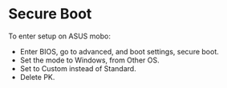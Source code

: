 # Secure Boot

To enter setup on ASUS mobo:

- Enter BIOS, go to advanced, and boot settings, secure boot.
- Set the mode to Windows, from Other OS.
- Set to Custom instead of Standard.
- Delete PK.
